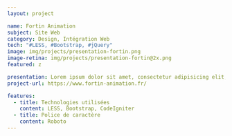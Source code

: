 ```yaml
---
layout: project

name: Fortin Animation
subject: Site Web
category: Design, Intégration Web
tech: "#LESS, #Bootstrap, #jQuery"
image: img/projects/presentation-fortin.png
image-retina: img/projects/presentation-fortin@2x.png
featured: z

presentation: Lorem ipsum dolor sit amet, consectetur adipisicing elit, sed do eiusmod tempor incididunt ut labore et dolore magna aliqua. Ut enim ad minim veniam, quis nostrud exercitation ullamco laboris nisi ut aliquip ex ea commodo consequat. Duis aute irure dolor in reprehenderit in voluptate velit esse cillum dolore eu fugiat nulla pariatur. Excepteur sint occaecat cupidatat non proident, sunt in culpa qui officia deserunt mollit anim id est laborum.
project-url: https://www.fortin-animation.fr/

features:
  - title: Technologies utilisées
    content: LESS, Bootstrap, CodeIgniter
  - title: Police de caractère
    content: Roboto
---
```

